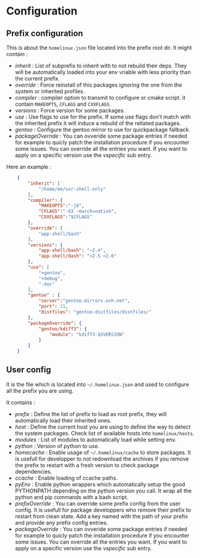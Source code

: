 Configuration
=============

Prefix configuration
--------------------

This is about the `homelinux.json` file located into the prefix root dir.
It might contain :

 * *inherit* : List of subprefix to inherit with to not rebuild their deps.
 They will be automatically loaded into your env vriable with less priority
 than the current prefix.
 * *override* : Force reinstall of this packages ignoring the one from the system
 or inherited profiles.
 * *compiler* : compiler option to transmit to configure or cmake script. it
 contain `MAKEOPTS`, `CFLAGS` and `CXXFLAGS`.
 * *versions* : Force version for some packages.
 * *use* : Use flags to use for the prefix. If some use flags don't match
 with the inherited prefix it will induce a rebuild of the reltated packages.
 * *gentoo* : Configure the gentoo mirror to use for quickpackage fallback.
 * *packageOverride* : You can ovveride some package entries if needed for example to quicly
 patch the installation procedure if you encounter some issues. You can override all the
 entries you want. If you want to apply on a specific version use the *vspecific* sub entry.
 
Here an example :

```json
	{
		"inherit": [
			"/home/me/usr-shell-only"
		],
		"compiler": {
			"MAKEOPTS":"-j8",
			"CFLAGS":"-O3 -march=native",
			"CXXFLAGS":"$CFLAGS"
		},
		"override": [
			"app-shell/bash"
		],
		"versions": {
			"app-shell/bash": "~2.4",
			"app-shell/dash": ">2.5 <2.6"
		},
		"use": [
			"+gentoo",
			"+debug",
			"-doc"
		],
		"gentoo" : {
			"server":"gentoo.mirrors.ovh.net",
			"port": 21,
			"distfiles": "gentoo-distfiles/distfiles/"
		},
		"packageOverride": {
			"gentoo/kdiff3": {
				"module": "kdiff3-$SVERSION"
			}
		}
	}
```

User config
-----------

It is the file which is located into `~/.homelinux.json` and used to configure
all the prefix you are using.

It contains :

 * *prefix* : Define the list of prefix to load as root prefix, they will 
 automatically load their inherited ones.
 * *host* : Define the current host you are using to define the way to detect 
 the system packages. Check list of available hosts into `homelinux/hosts`.
 * *modules* : List of modules to automatically load while setting env.
 * *python* : Version of python to use.
 * *homecache* : Enable usage of `~/.homelinux/cache` to store packages. It is
 usefull for developper to not redownload the archives if you remove the prefix
 to restart with a fresh version to check package dependencies.
 * *ccache* : Enable loading of ccache paths.
 * *pyEnv* : Enable python wrappers which automatically setup the good PYTHONPATH
 depending on the python version you call. It wrap all the python and pip commands
 with a bash script.
 * *prefixOverride* : You can override some prefix config from the user config.
 It is usefull for package developpers who remove their prefix to restart from clean
 state. Add a key named with the path of your prefix and provide any prefix config entries.
 * *packageOverride* : You can ovveride some package entries if needed for example to quicly
 patch the installation procedure if you encounter some issues. You can override all the
 entries you want. If you want to apply on a specific version use the *vspecific* sub entry.

